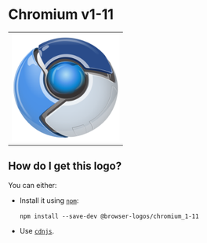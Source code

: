 # Chromium v1-11

<table>
    <tr height=230>
        <td>
            <a href="https://github.com/alrra/browser-logos/tree/af615c96fc7f38601d1578c818cc887cf43491c3/src/archive/chromium_1-11">
                <img width=220 src="https://raw.githubusercontent.com/alrra/browser-logos/af615c96fc7f38601d1578c818cc887cf43491c3/src/archive/chromium_1-11/chromium_1-11.svg?sanitize=true" alt="Chromium v1-11 browser logo">
            </a>
        </td>
    </tr>
</table>

## How do I get this logo?

You can either:

* Install it using [`npm`][npm]:

  `npm install --save-dev @browser-logos/chromium_1-11`

* Use [`cdnjs`][cdnjs].

<!-- Link labels: -->

[cdnjs]: https://cdnjs.com/libraries/browser-logos
[npm]: https://www.npmjs.com/
